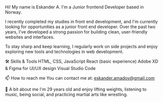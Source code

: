 Hi!
My name is Eskander A.
I'm a Junior frontend Developer based in Norway.

I recently completed my studies in front end development, and I'm currently looking for opportunities as a junior front end developer. Over the past two years, I've developed a strong passion for building clean, user-friendly websites and interfaces. 

To stay sharp and keep learning, I regularly work on side projects and enjoy exploring new tools and technologies in web development.

🛠️ Skills & Tools
HTML, CSS, JavaScript
React (basic experience)
Adobe XD & Figma for UI/UX design
Visual Studio Code

📫 How to reach me
You can contact me at: eskander.amadov@gmail.com

🌱 A bit about me
I'm 29 years old and enjoy lifting weights, listening to music, being social, and practicing martial arts like wrestling. 
